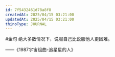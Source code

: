 ```yaml
---
id: 7f5432461d78a8f8
createdAt: 2025/04/15 03:21:00
updatedAt: 2025/04/15 03:21:00
thinoType: JOURNAL
---
```

#金句 绝大多数情况下，说服自己比说服他人更困难。

——《1987宇宙组曲-追星星的人》